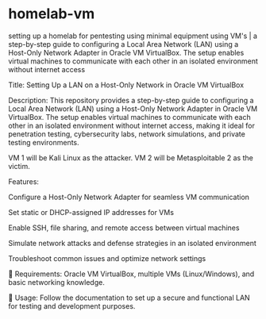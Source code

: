 # homelab-vm
setting up a homelab for pentesting using minimal equipment using VM's | a step-by-step guide to configuring a Local Area Network (LAN) using a Host-Only Network Adapter in Oracle VM VirtualBox. The setup enables virtual machines to communicate with each other in an isolated environment without internet access

Title: Setting Up a LAN on a Host-Only Network in Oracle VM VirtualBox

Description:
This repository provides a step-by-step guide to configuring a Local Area Network (LAN) using a Host-Only Network Adapter in Oracle VM VirtualBox. The setup enables virtual machines to communicate with each other in an isolated environment without internet access, making it ideal for penetration testing, cybersecurity labs, network simulations, and private testing environments.

VM 1 will be Kali Linux as the attacker.
VM 2 will be Metasploitable 2 as the victim. 

Features:

Configure a Host-Only Network Adapter for seamless VM communication

Set static or DHCP-assigned IP addresses for VMs

Enable SSH, file sharing, and remote access between virtual machines

Simulate network attacks and defense strategies in an isolated environment

Troubleshoot common issues and optimize network settings

🔧 Requirements: Oracle VM VirtualBox, multiple VMs (Linux/Windows), and basic networking knowledge.

📜 Usage: Follow the documentation to set up a secure and functional LAN for testing and development purposes.
